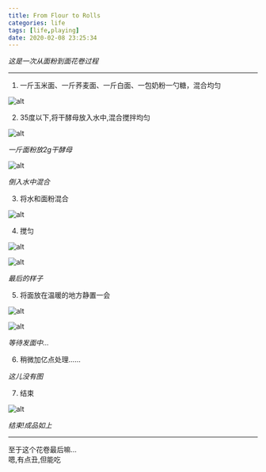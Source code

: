 ```yaml
---
title: From Flour to Rolls
categories: life
tags: [life,playing]
date: 2020-02-08 23:25:34
---
```


*这是一次从面粉到面花卷过程*  
***

1. 一斤玉米面、一斤荞麦面、一斤白面、一包奶粉一勺糖，混合均匀  

![alt](flour1.jpg)  

2. 35度以下,将干酵母放入水中,混合搅拌均匀  

![alt](flour2.jpg)  

*一斤面粉放2g干酵母*  

![alt](flour3.jpg)

*倒入水中混合*  

3. 将水和面粉混合  

![alt](flour4.jpg) 

4. 搅匀  

![alt](flour5.jpg)  

![alt](flour6.jpg) 

*最后的样子*

5. 将面放在温暖的地方静置一会

![alt](flour7.jpg)  

![alt](flour8.jpg)  

*等待发面中...*

6. 稍微加亿点处理......  

*这儿没有图*

7. 结束

![alt](flour9.jpg)  

*结束!成品如上*

---

至于这个花卷最后嘛...  
嗯,有点丑,但能吃
<!--本来其实是想写一篇关于如何在hexo上发图片的博客,但是感觉没啥意思...  
如果是真的想知道如何在markdown中插入图片,可以看这儿<https://www.jianshu.com/p/81ce308e894c>  
这一篇就当是我拿来练练手发发图片的吧  
还是吃太饱了... --> 
